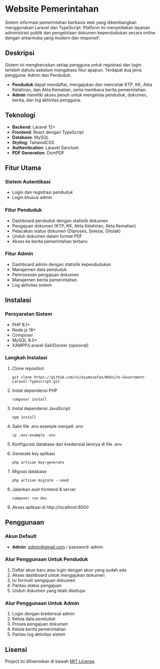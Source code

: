 # Website Pemerintahan

Sistem informasi pemerintahan berbasis web yang dikembangkan menggunakan Laravel dan TypeScript. Platform ini menyediakan layanan administrasi publik dan pengelolaan dokumen kependudukan secara online dengan antarmuka yang modern dan responsif.

## Deskripsi

Sistem ini mengharuskan setiap pengguna untuk registrasi dan login terlebih dahulu sebelum mengakses fitur apapun. Terdapat dua jenis pengguna: Admin dan Penduduk.

- **Penduduk** dapat mendaftar, mengajukan dan mencetak KTP, KK, Akta Kelahiran, dan Akta Kematian, serta membaca berita pemerintahan.
- **Admin** memiliki akses penuh untuk mengelola penduduk, dokumen, berita, dan log aktivitas pengguna.

## Teknologi

- **Backend**: Laravel 12+
- **Frontend**: React dengan TypeScript
- **Database**: MySQL
- **Styling**: TailwindCSS
- **Authentication**: Laravel Sanctum
- **PDF Generation**: DomPDF

## Fitur Utama

### Sistem Autentikasi

- Login dan registrasi penduduk
- Login khusus admin

### Fitur Penduduk

- Dashboard penduduk dengan statistik dokumen
- Pengajuan dokumen (KTP, KK, Akta Kelahiran, Akta Kematian)
- Pelacakan status dokumen (Diproses, Selesai, Ditolak)
- Unduh dokumen dalam format PDF
- Akses ke berita pemerintahan terbaru

### Fitur Admin

- Dashboard admin dengan statistik kependudukan
- Manajemen data penduduk
- Pemrosesan pengajuan dokumen
- Manajemen berita pemerintahan
- Log aktivitas sistem

## Instalasi

### Persyaratan Sistem

- PHP 8.1+
- Node.js 18+
- Composer
- MySQL 8.0+
- XAMPP/Laravel Sail/Docker (opsional)

### Langkah Instalasi

1. Clone repositori

    ```
    git clone https://github.com/vickyymosafan/Website-Government-Laravel-Typescript.git
    ```

2. Instal dependensi PHP

    ```
    composer install
    ```

3. Instal dependensi JavaScript

    ```
    npm install
    ```

4. Salin file .env.example menjadi .env

    ```
    cp .env.example .env
    ```

5. Konfigurasi database dan kredensial lainnya di file .env

6. Generate key aplikasi

    ```
    php artisan key:generate
    ```

7. Migrasi database

    ```
    php artisan migrate --seed
    ```

8. Jalankan aset frontend & server

    ```
    composer run dev
    ```

9. Akses aplikasi di http://localhost:8000

## Penggunaan

### Akun Default

- **Admin**: admin@gmail.com / password: admin

### Alur Penggunaan Untuk Penduduk

1. Daftar akun baru atau login dengan akun yang sudah ada
2. Akses dashboard untuk mengajukan dokumen
3. Isi formulir pengajuan dokumen
4. Pantau status pengajuan
5. Unduh dokumen yang telah disetujui

### Alur Penggunaan Untuk Admin

1. Login dengan kredensial admin
2. Kelola data penduduk
3. Proses pengajuan dokumen
4. Kelola berita pemerintahan
5. Pantau log aktivitas sistem

## Lisensi

Project ini dilisensikan di bawah [MIT License](LICENSE).
